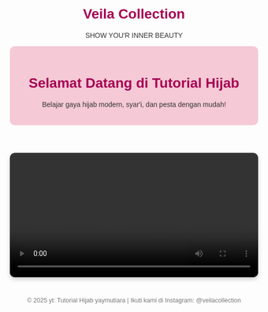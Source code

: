# Veila Collection
SHOW YOU'R INNER BEAUTY
<html lang="id">
<head>
  <meta charset="UTF-8">
  <meta name="viewport" content="width=device-width, initial-scale=1">
  <title>Tutorial Hijab Modern</title>
  <style>
    body {
      font-family: Arial, sans-serif;
      background-color: #fdfdfd;
      color: #333;
      padding: 20px;
      text-align: center;
    }
    header {
      background-color: #f5c9d6;
      padding: 20px;
      border-radius: 10px;
    }
    h1 {
      color: #a60052;
    }
    .video-container {
      margin: 30px auto;
      max-width: 600px;
    }
    video {
      width: 100%;
      border-radius: 10px;
      box-shadow: 0 4px 8px rgba(0,0,0,0.2);
    }
    .description {
      margin-top: 10px;
      font-size: 1.1em;
    }
    footer {
      margin-top: 40px;
      color: #777;
      font-size: 0.9em;
    }
  </style>
</head>
<body>

  <header>
    <h1>Selamat Datang di Tutorial Hijab</h1>
    <p>Belajar gaya hijab modern, syar'i, dan pesta dengan mudah!</p>
  </header>

  <div class="video-container">
    <video controls>
      <source src="video/tutorial-hijab1.mp4" type="video/mp4">
      Maaf, browser Anda tidak mendukung pemutaran video.
    </<iframe width="100%" height="315" src="https://www.youtube.com/embed/ID_VIDEO_KAMU" 
frameborder="0" allowfullscreen></iframe>
>
    <div class="description">
      <h2>Hijab Pesta Elegan</h2>
      <p>Tutorial hijab untuk acara formal atau pesta. Simple, anggun, dan cepat!</p>
    </div>
  </div>

  <footer>
    &copy; 2025 yt: Tutorial Hijab yaymutiara | Ikuti kami di Instagram: @veilacollection
  </footer>

</body>
</html>

